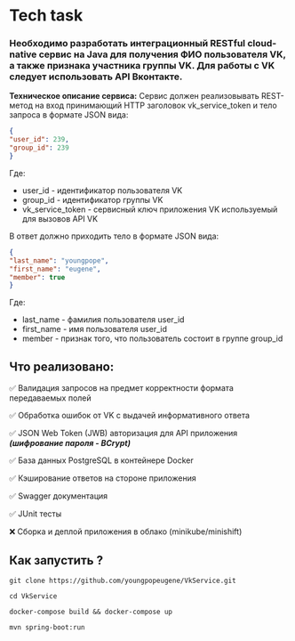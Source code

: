 # Tech task


### Необходимо разработать интеграционный RESTful cloud-native сервис на Java для получения ФИО пользователя VK, а также признака участника группы VK. Для работы с VK следует использовать API Вконтакте.


**Техническое описание сервиса:** Сервис должен реализовывать REST-метод на вход принимающий HTTP заголовок vk_service_token и тело запроса в формате JSON вида:


```json
{
"user_id": 239,
"group_id": 239
}
```


Где:
* user_id - идентификатор пользователя VK
* group_id - идентификатор группы VK
* vk_service_token - сервисный ключ приложения VK используемый для вызовов API VK


В ответ должно приходить тело в формате JSON вида:


```json
{
"last_name": "youngpope",
"first_name": "eugene",
"member": true
}
```


Где:
* last_name - фамилия пользователя user_id
* first_name - имя пользователя user_id
* member - признак того, что пользователь состоит в группе group_id


## Что реализовано: ##

 
:white_check_mark: Валидация запросов на предмет корректности формата передаваемых полей 

:white_check_mark: Обработка ошибок от VK с выдачей информативного ответа

:white_check_mark: JSON Web Token (JWB) авторизация для API приложения ***(шифрование пароля - BCrypt)***

:white_check_mark: База данных PostgreSQL в контейнере Docker 

:white_check_mark: Кэширование ответов на стороне приложения 

:white_check_mark: Swagger документация 

:white_check_mark: JUnit тесты 

:x: Сборка и деплой приложения в облако (minikube/minishift)


## Как запустить ?


```
git clone https://github.com/youngpopeugene/VkService.git

cd VkService

docker-compose build && docker-compose up

mvn spring-boot:run
```
